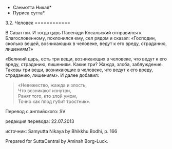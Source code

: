 * Саньютта Никая*
* Пуриса сутта*

3\.2\. Человек
\=\=\=\=\=\=\=\=\=\=\=\=

В Саваттхи\. И тогда царь Пасенади Косальский отправился к Благословенному, поклонился ему, сел рядом и сказал: «Господин, сколько вещей, возникающих в человеке, ведут к его вреду, страданию, лишениям?»

«Великий царь, есть три вещи, возникающих в человеке, что ведут к его вреду, страданию, лишениям\. Какие три? Жажда, злоба, заблуждение\. Таковы три вещи, возникающие в человеке, что ведут к его вреду, страданию, лишениям»\. И далее добавил:

> «Невежество, жажда и злость,  
> Что возникают изнутри,  
> Ранят того, кто злой умом,  
> Точно как плод губит тростник»\.

Перевод с английского: SV

редакция перевода: 22\.07\.2013

источник: Samyutta Nikaya by Bhikkhu Bodhi, p\. 166

Prepared for SuttaCentral by Aminah Borg\-Luck\.